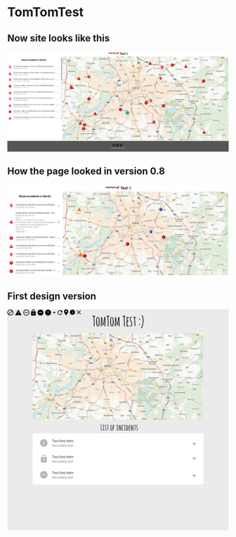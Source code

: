 # TomTomTest
## Now site looks like this
![alt text](https://raw.githubusercontent.com/Aswiz/TomTomTest/master/img/v1_0.png)
## How the page looked in version 0.8
![alt text](https://raw.githubusercontent.com/Aswiz/TomTomTest/master/img/v0_8.png)
## First design version
![alt text](https://raw.githubusercontent.com/Aswiz/TomTomTest/master/img/Design_v0_1.png)
